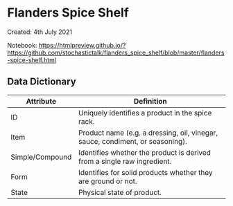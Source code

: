# Flanders Spice Shelf

Created: 4th July 2021

Notebook: https://htmlpreview.github.io/?https://github.com/stochastictalk/flanders_spice_shelf/blob/master/flanders-spice-shelf.html

## Data Dictionary

Attribute | Definition
---- | ----
ID | Uniquely identifies a product in the spice rack.
Item | Product name (e.g. a dressing, oil, vinegar, sauce, condiment, or seasoning).
Simple/Compound | Identifies whether the product is derived from a single raw ingredient.
Form | Identifies for solid products whether they are ground or not.
State | Physical state of product.
